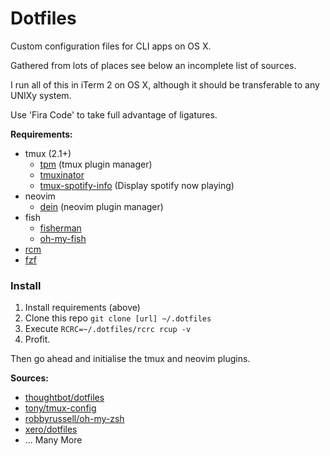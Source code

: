 # Dotfiles

Custom configuration files for CLI apps on OS X.

Gathered from lots of places see below an incomplete list of sources.

I run all of this in iTerm 2 on OS X, although it should be transferable to any
UNIXy system.

Use 'Fira Code' to take full advantage of ligatures.

**Requirements:**

- tmux (2.1+)
  - [tpm](https://github.com/tmux-plugins/tpm) (tmux plugin manager)
  - [tmuxinator](https://github.com/tmuxinator/tmuxinator)
  - [tmux-spotify-info](https://github.com/dickeyxxx/tmux-spotify-info) (Display
    spotify now playing)
- neovim
  - [dein](https://github.com/Shougo/dein.vim) (neovim plugin manager)
- fish 
  - [fisherman](https://github.com/fisherman/fisherman)
  - [oh-my-fish](https://github.com/oh-my-fish/oh-my-fish)
- [rcm](https://github.com/thoughtbot/rcm)
- [fzf](https://github.com/junegunn/fzf)

### Install

1. Install requirements (above)
2. Clone this repo `git clone [url] ~/.dotfiles`
4. Execute `RCRC=~/.dotfiles/rcrc rcup -v`
5. Profit.

Then go ahead and initialise the tmux and neovim plugins.

**Sources:**

- [thoughtbot/dotfiles](https://github.com/thoughtbot/dotfiles)
- [tony/tmux-config](https://github.com/tony/tmux-config)
- [robbyrussell/oh-my-zsh](https://github.com/tony/tmux-config)
- [xero/dotfiles](https://github.com/xero/dotfiles)
- ... Many More
